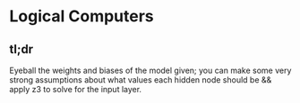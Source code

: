 # Logical Computers

## tl;dr
Eyeball the weights and biases of the model given; you can make some very strong assumptions about what values each hidden node should be && apply z3 to solve for the input layer.

